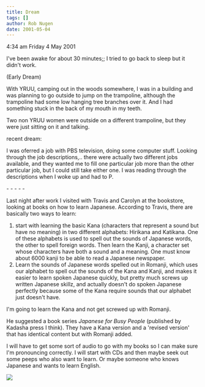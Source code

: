 ```yaml
---
title: Dream
tags: []
author: Rob Nugen
date: 2001-05-04
---
```


<p class=date>4:34 am Friday 4 May 2001</p>

<p>I've been awake for about 30 minutes;; I tried to
go back to sleep but it didn't work.</p>

<p class=note>(Early Dream)</p>

<p class=dream>With YRUU, camping out in  the woods
somewhere, I was in a building and was planning to go
outside  to jump on the trampoline, although the 
trampoline had some low  hanging tree branches over
it.  And I had something stuck in the back of my mouth
 in  my teeth.</p>

<p class=dream>Two non YRUU women were outside on a
different trampoline, but they were just sitting on it
and talking.</p>

<p class=note>recent  dream:</p>

<p class=dream>I was oferred a job with PBS
television, doing some computer stuff.   Looking
through the job descriptions,.. there were actually
two different jobs available, and they wanted me  to
fill one particular job more than the other particular
job, but I could still take either one.  I was reading
through the  descriptions when I woke up and had to
P.</p>

<p>- - - - -</p>

<p>Last  night  after work I visited with Travis and
Carolyn at the bookstore, looking at books on how to
learn Japanese.  According to Travis, there are
basically two ways to learn:</p>

<ol>
<li>start  with learning the  basic Kana (characters
that represent a sound  but  have no meaning) in two
different alphabets:  Hirikana and Katikana.   One of
these alphabets is used to spell out the sounds of
Japanese words, the other to spell foreign  words. 
Then learn  the Kanji, a character set whose
characters have both a sound and a meaning.  One must
know about 6000 kanji to be able to read a Japanese
newspaper.</li>

<li>Learn the sounds of Japanese words spelled out in
Romanji, which uses our alphabet to spell out  the
sounds of the Kana  and Kanji, and makes it easier to
learn spoken  Japanese quickly, but pretty much screws
up written Japanese skillz, and actually doesn't do
spoken Japanese perfectly because some of the Kana
require sounds that our alphabet just doesn't
have.</li>
</ol>

<p>I'm  going to learn the Kana and not get  screwed
up with Romanji.</p>

<p>He suggested a book  series <em>Japanese for Busy
People</em> (published by Kadasha press I think). 
They have a Kana version and a 'revised version' that
has identical content but with Romanji added.</p>

<p>I will  have to get some sort of audio to go with
my books so I can make sure I'm pronouncing correctly.
 I will start with CDs and then maybe seek out some
peeps who also want to learn.  Or maybe someone who
knows Japanese and wants to learn English.</p>

<p><img src="/images/rob/wL-ROB.gif"/></p>
